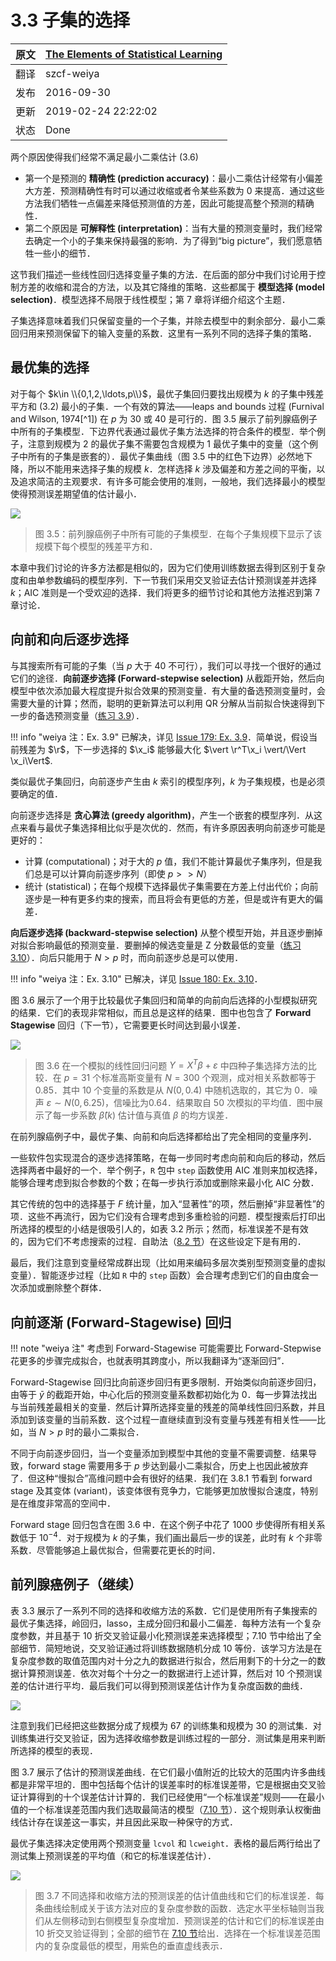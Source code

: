 # 3.3 子集的选择

原文     | [The Elements of Statistical Learning](https://web.stanford.edu/~hastie/ElemStatLearn/printings/ESLII_print12.pdf#page=76)
      ---|---
翻译     | szcf-weiya
 发布 | 2016-09-30 
更新 | 2019-02-24 22:22:02
状态 | Done

两个原因使得我们经常不满足最小二乘估计 (3.6)

- 第一个是预测的 **精确性 (prediction accuracy)**：最小二乘估计经常有小偏差大方差．预测精确性有时可以通过收缩或者令某些系数为 0 来提高．通过这些方法我们牺牲一点偏差来降低预测值的方差，因此可能提高整个预测的精确性．
- 第二个原因是 **可解释性 (interpretation)**：当有大量的预测变量时，我们经常去确定一个小的子集来保持最强的影响．为了得到“big picture”，我们愿意牺牲一些小的细节．

这节我们描述一些线性回归选择变量子集的方法．在后面的部分中我们讨论用于控制方差的收缩和混合的方法，以及其它降维的策略．这些都属于 **模型选择 (model selection)**．模型选择不局限于线性模型；第 7 章将详细介绍这个主题．

子集选择意味着我们只保留变量的一个子集，并除去模型中的剩余部分．最小二乘回归用来预测保留下的输入变量的系数．这里有一系列不同的选择子集的策略．

## 最优集的选择

对于每个 $k\in \\{0,1,2,\ldots,p\\}$，最优子集回归要找出规模为 $k$ 的子集中残差平方和 (3.2) 最小的子集．一个有效的算法——leaps and bounds 过程 (Furnival and Wilson, 1974[^1]) 在 $p$ 为 30 或 40 是可行的．图 3.5 展示了前列腺癌例子中所有的子集模型．下边界代表通过最优子集方法选择的符合条件的模型．举个例子，注意到规模为 2 的最优子集不需要包含规模为 1 最优子集中的变量（这个例子中所有的子集是嵌套的）．最优子集曲线（图 3.5 中的红色下边界）必然地下降，所以不能用来选择子集的规模 $k$．怎样选择 $k$ 涉及偏差和方差之间的平衡，以及追求简洁的主观要求．有许多可能会使用的准则，一般地，我们选择最小的模型使得预测误差期望值的估计最小．

![](../img/03/fig3.5.png)

> 图 3.5：前列腺癌例子中所有可能的子集模型．在每个子集规模下显示了该规模下每个模型的残差平方和．

本章中我们讨论的许多方法都是相似的，因为它们使用训练数据去得到区别于复杂度和由单参数编码的模型序列．下一节我们采用交叉验证去估计预测误差并选择 $k$；AIC 准则是一个受欢迎的选择．我们将更多的细节讨论和其他方法推迟到第 7 章讨论．

## 向前和向后逐步选择

与其搜索所有可能的子集（当 $p$ 大于 40 不可行），我们可以寻找一个很好的通过它们的途径．**向前逐步选择 (Forward-stepwise selection)** 从截距开始，然后向模型中依次添加最大程度提升拟合效果的预测变量．有大量的备选预测变量时，会需要大量的计算；然而，聪明的更新算法可以利用 QR 分解从当前拟合快速得到下一步的备选预测变量（[练习 3.9](https://github.com/szcf-weiya/ESL-CN/issues/179)）．

!!! info "weiya 注：Ex. 3.9"
    已解决，详见 [Issue 179: Ex. 3.9](https://github.com/szcf-weiya/ESL-CN/issues/179)．简单说，假设当前残差为 $\r$，下一步选择的 $\x_i$ 能够最大化 $\vert \r^T\x_i \vert/\Vert \x_i\Vert$.

类似最优子集回归，向前逐步产生由 $k$ 索引的模型序列，$k$ 为子集规模，也是必须要确定的值．

向前逐步选择是 **贪心算法 (greedy algorithm)**，产生一个嵌套的模型序列．从这点来看与最优子集选择相比似乎是次优的．然而，有许多原因表明向前逐步可能是更好的：

- 计算 (computational)；对于大的 $p$ 值，我们不能计算最优子集序列，但是我们总是可以计算向前逐步序列（即使 $p>>N$）
- 统计 (statistical)；在每个规模下选择最优子集需要在方差上付出代价；向前逐步是一种有更多约束的搜索，而且将会有更低的方差，但是或许有更大的偏差．

**向后逐步选择 (backward-stepwise selection)** 从整个模型开始，并且逐步删掉对拟合影响最低的预测变量．要删掉的候选变量是 Z 分数最低的变量（[练习 3.10](https://github.com/szcf-weiya/ESL-CN/issues/180)）．向后只能用于 $N>p$ 时，而向前逐步总是可以使用．

!!! info "weiya 注：Ex. 3.10"
    已解决，详见 [Issue 180: Ex. 3.10](https://github.com/szcf-weiya/ESL-CN/issues/180)．

图 3.6 展示了一个用于比较最优子集回归和简单的向前向后选择的小型模拟研究的结果．它们的表现非常相似，而且总是这样的结果．图中也包含了 **Forward Stagewise** 回归（下一节），它需要更长时间达到最小误差．

![](../img/03/fig3.6.png)

> 图 3.6 在一个模拟的线性回归问题 $Y=X^T\beta+\varepsilon$ 中四种子集选择方法的比较．在 $p=31$ 个标准高斯变量有 $N=300$ 个观测，成对相关系数都等于 0.85．其中 10 个变量的系数是从 $N(0,0.4)$ 中随机选取的，其它为 0．噪声 $\varepsilon \sim N(0,6.25)$，信噪比为0.64．结果取自 50 次模拟的平均值．图中展示了每一步系数 $\hat{\beta}(k)$ 估计值与真值 $\beta$ 的均方误差．

在前列腺癌例子中，最优子集、向前和向后选择都给出了完全相同的变量序列．

一些软件包实现混合的逐步选择策略，在每一步同时考虑向前和向后的移动，然后选择两者中最好的一个．举个例子，`R` 包中 `step` 函数使用 AIC 准则来加权选择，能够合理考虑到拟合参数的个数；在每一步执行添加或删除来最小化 AIC 分数．

其它传统的包中的选择基于 $F$ 统计量，加入“显著性”的项，然后删掉“非显著性”的项．这些不再流行，因为它们没有合理考虑到多重检验的问题．模型搜索后打印出所选择的模型的小结是很吸引人的，如表 3.2 所示；然而，标准误差不是有效的，因为它们不考虑搜索的过程．自助法（[8.2 节](../08-Model-Inference-and-Averaging/8.2-The-Bootstrap-and-Maximum-Likelihood-Methods.md)）在这些设定下是有用的．

最后，我们注意到变量经常成群出现（比如用来编码多层次类别型预测变量的虚拟变量）．智能逐步过程（比如 `R` 中的 `step` 函数）会合理考虑到它们的自由度会一次添加或删除整个群体．

## 向前逐渐 (Forward-Stagewise) 回归

!!! note "weiya 注"
    考虑到 Forward-Stagewise 可能需要比 Forward-Stepwise 花更多的步骤完成拟合，也就表明其跨度小，所以我翻译为“逐渐回归”．

Forward-Stagewise 回归比向前逐步回归有更多限制．开始类似向前逐步回归，由等于 $\bar{y}$ 的截距开始，中心化后的预测变量系数都初始化为 0．每一步算法找出与当前残差最相关的变量．然后计算所选择变量的残差的简单线性回归系数，并且添加到该变量的当前系数．这个过程一直继续直到没有变量与残差有相关性——比如，当 $N>p$ 时的最小二乘拟合．

不同于向前逐步回归，当一个变量添加到模型中其他的变量不需要调整．结果导致，forward stage 需要用多于 $p$ 步达到最小二乘拟合，历史上也因此被放弃了．但这种“慢拟合”高维问题中会有很好的结果．我们在 3.8.1 节看到 forward stage 及其变体 (variant)，该变体很有竞争力，它能够更加放慢拟合速度，特别是在维度非常高的空间中．

Forward stage 回归包含在图 3.6 中．在这个例子中花了 1000 步使得所有相关系数低于 $10^{-4}$．对于规模为 $k$ 的子集，我们画出最后一步的误差，此时有 $k$ 个非零系数．尽管能够追上最优拟合，但需要花更长的时间．

## 前列腺癌例子（继续）

表 3.3 展示了一系列不同的选择和收缩方法的系数．它们是使用所有子集搜索的最优子集选择，岭回归，lasso，主成分回归和最小二偏差．每种方法有一个复杂度参数，并且基于 10 折交叉验证最小化预测误差来选择模型；7.10 节中给出了全部细节．简短地说，交叉验证通过将训练数据随机分成 10 等份．该学习方法是在复杂度参数的取值范围内对十分之九的数据进行拟合，然后用剩下的十分之一的数据计算预测误差．依次对每个十分之一的数据进行上述计算，然后对 10 个预测误差的估计进行平均．最后我们可以得到预测误差估计作为复杂度函数的曲线．

![](../img/03/tab3.3.png)

注意到我们已经把这些数据分成了规模为 67 的训练集和规模为 30 的测试集．对训练集进行交叉验证，因为选择收缩参数是训练过程的一部分．测试集是用来判断所选择的模型的表现．

图 3.7 展示了估计的预测误差曲线．在它们最小值附近的比较大的范围内许多曲线都是非常平坦的．图中包括每个估计的误差率时的标准误差带，它是根据由交叉验证计算得到的十个误差估计计算的．我们已经使用“一个标准误差”规则——在最小值的一个标准误差范围内我们选取最简洁的模型（[7.10 节](../07-Model-Assessment-and-Selection/7.10-Cross-Validation.md)）．这个规则承认权衡曲线估计存在误差这一事实，并且因此采取一种保守的方式．

最优子集选择决定使用两个预测变量 `lcvol` 和 `lcweight`．表格的最后两行给出了测试集上预测误差的平均值（和它的标准误差估计）．

![](../img/03/fig3.7.png)

> 图 3.7 不同选择和收缩方法的预测误差的估计值曲线和它们的标准误差．每条曲线绘制成关于该方法对应的复杂度参数的函数．选定水平坐标轴则当我们从左侧移动到右侧模型复杂度增加．预测误差的估计和它们的标准误差由 10 折交叉验证得到；全部的细节在 [7.10 节]((../07-Model-Assessment-and-Selection/7.10-Cross-Validation.md))给出．选择在一个标准误差范围内的复杂度最低的模型，用紫色的垂直虚线表示．
